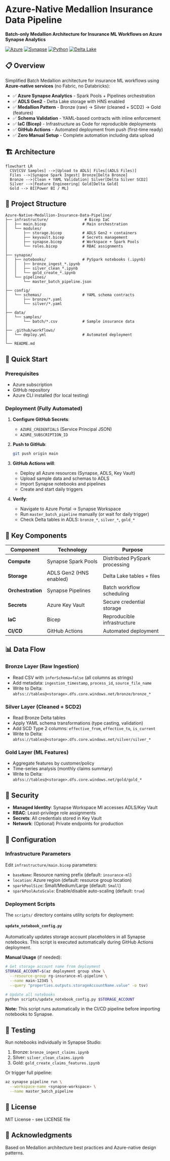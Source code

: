 # Azure-Native Medallion Insurance Data Pipeline

**Batch-only Medallion Architecture for Insurance ML Workflows on Azure Synapse Analytics**

[![Azure](https://img.shields.io/badge/Azure-0078D4?style=for-the-badge&logo=microsoft-azure&logoColor=white)](https://azure.microsoft.com)
[![Synapse](https://img.shields.io/badge/Synapse-164F94?style=for-the-badge&logo=microsoft&logoColor=white)](https://azure.microsoft.com/services/synapse-analytics/)
[![Python](https://img.shields.io/badge/Python-3776AB?style=for-the-badge&logo=python&logoColor=white)](https://www.python.org/)
[![Delta Lake](https://img.shields.io/badge/Delta_Lake-003366?style=for-the-badge&logo=delta&logoColor=white)](https://delta.io/)

## 📋 Overview

Simplified Batch Medallion architecture for insurance ML workflows using **Azure-native services** (no Fabric, no Databricks):

- ✅ **Azure Synapse Analytics** - Spark Pools + Pipelines orchestration
- ✅ **ADLS Gen2** - Delta Lake storage with HNS enabled
- ✅ **Medallion Pattern** - Bronze (raw) → Silver (cleaned + SCD2) → Gold (features)
- ✅ **Schema Validation** - YAML-based contracts with inline enforcement
- ✅ **IaC (Bicep)** - Infrastructure as Code for reproducible deployments
- ✅ **GitHub Actions** - Automated deployment from push (first-time ready)
- ✅ **Zero Manual Setup** - Complete automation including data upload

## 🏗️ Architecture

```mermaid
flowchart LR
  CSV[CSV Samples] -->|Upload to ADLS| Files[(ADLS Files)]
  Files -->|Synapse Spark Ingest| Bronze[Delta Bronze]
  Bronze -->|Clean + YAML Validation| Silver[Delta Silver SCD2]
  Silver -->|Feature Engineering| Gold[Delta Gold]
  Gold --> BI[Power BI / ML]
```

## 📂 Project Structure

```
Azure-Native-Medallion-Insurance-Data-Pipeline/
├── infrastructure/                # Bicep IaC
│   ├── main.bicep                # Main orchestration
│   └── modules/
│       ├── storage.bicep         # ADLS Gen2 + containers
│       ├── keyvault.bicep        # Secrets management
│       ├── synapse.bicep         # Workspace + Spark Pools
│       └── roles.bicep           # RBAC assignments
│
├── synapse/
│   ├── notebooks/                # PySpark notebooks (.ipynb)
│   │   ├── bronze_ingest_*.ipynb
│   │   ├── silver_clean_*.ipynb
│   │   └── gold_create_*.ipynb
│   └── pipelines/
│       └── master_batch_pipeline.json
│
├── config/
│   └── schemas/                  # YAML schema contracts
│       ├── bronze/*.yaml
│       └── silver/*.yaml
│
├── data/
│   └── samples/
│       └── batch/*.csv           # Sample insurance data
│
├── .github/workflows/
│   └── deploy.yml                # Automated deployment
│
└── README.md
```

## 🚀 Quick Start

### Prerequisites

- Azure subscription
- GitHub repository
- Azure CLI installed (for local testing)

### Deployment (Fully Automated)

1. **Configure GitHub Secrets**:
   - `AZURE_CREDENTIALS` (Service Principal JSON)
   - `AZURE_SUBSCRIPTION_ID`

2. **Push to GitHub**:
   ```bash
   git push origin main
   ```

3. **GitHub Actions will**:
   - Deploy all Azure resources (Synapse, ADLS, Key Vault)
   - Upload sample data and schemas to ADLS
   - Import Synapse notebooks and pipelines
   - Create and start daily triggers

4. **Verify**:
   - Navigate to Azure Portal → Synapse Workspace
   - Run `master_batch_pipeline` manually (or wait for daily trigger)
   - Check Delta tables in ADLS: `bronze_*`, `silver_*`, `gold_*`

## 🔧 Key Components

| Component | Technology | Purpose |
|-----------|-----------|---------|
| **Compute** | Synapse Spark Pools | Distributed PySpark processing |
| **Storage** | ADLS Gen2 (HNS enabled) | Delta Lake tables + files |
| **Orchestration** | Synapse Pipelines | Batch workflow scheduling |
| **Secrets** | Azure Key Vault | Secure credential storage |
| **IaC** | Bicep | Reproducible infrastructure |
| **CI/CD** | GitHub Actions | Automated deployment |

## 📊 Data Flow

### Bronze Layer (Raw Ingestion)
- Read CSV with `inferSchema=false` (all columns as strings)
- Add metadata: `ingestion_timestamp`, `process_id`, `source_file_name`
- Write to Delta: `abfss://tables@<storage>.dfs.core.windows.net/bronze/bronze_*`

### Silver Layer (Cleaned + SCD2)
- Read Bronze Delta tables
- Apply YAML schema transformations (type casting, validation)
- Add SCD Type 2 columns: `effective_from`, `effective_to`, `is_current`
- Write to Delta: `abfss://tables@<storage>.dfs.core.windows.net/silver/silver_*`

### Gold Layer (ML Features)
- Aggregate features by customer/policy
- Time-series analysis (monthly claims summary)
- Write to Delta: `abfss://tables@<storage>.dfs.core.windows.net/gold/gold_*`

## 🔐 Security

- **Managed Identity**: Synapse Workspace MI accesses ADLS/Key Vault
- **RBAC**: Least-privilege role assignments
- **Secrets**: All credentials stored in Key Vault
- **Network**: (Optional) Private endpoints for production

## 📝 Configuration

### Infrastructure Parameters

Edit `infrastructure/main.bicep` parameters:
- `baseName`: Resource naming prefix (default: `insurance-ml`)
- `location`: Azure region (default: resource group location)
- `sparkPoolSize`: Small/Medium/Large (default: `Small`)
- `sparkPoolAutoScale`: Enable/disable auto-scaling (default: `true`)

### Deployment Scripts

The `scripts/` directory contains utility scripts for deployment:

#### `update_notebook_config.py`

Automatically updates storage account placeholders in all Synapse notebooks. This script is executed automatically during GitHub Actions deployment.

**Manual Usage** (if needed):
```bash
# Get storage account name from deployment
STORAGE_ACCOUNT=$(az deployment group show \
  --resource-group rg-insurance-ml-pipeline \
  --name main-12345 \
  --query "properties.outputs.storageAccountName.value" -o tsv)

# Update all notebooks
python scripts/update_notebook_config.py $STORAGE_ACCOUNT
```

**Note:** This script runs automatically in the CI/CD pipeline before importing notebooks to Synapse.

## 🧪 Testing

Run notebooks individually in Synapse Studio:
1. Bronze: `bronze_ingest_claims.ipynb`
2. Silver: `silver_clean_claims.ipynb`
3. Gold: `gold_create_claims_features.ipynb`

Or trigger full pipeline:
```bash
az synapse pipeline run \
  --workspace-name <synapse-workspace> \
  --name master_batch_pipeline
```

## 📖 License

MIT License - see LICENSE file

## 🙏 Acknowledgments

Based on Medallion architecture best practices and Azure-native design patterns.
